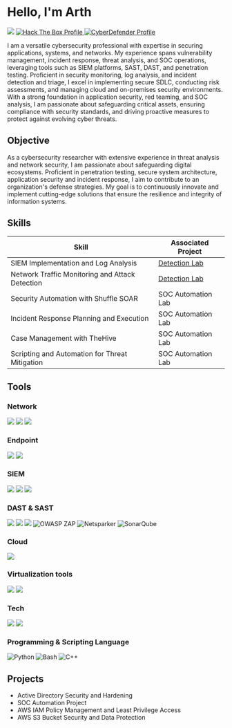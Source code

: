# Hello, I'm Arth 
<a href="https://linkedin.com/in/arthdoshi"><img src="https://img.shields.io/badge/-LinkedIn-0072b1?&style=for-the-badge&logo=linkedin&logoColor=white" /></a>
<a href="https://app.hackthebox.com/profile/1499413" target="_blank">
    <img src="https://img.shields.io/badge/-Hack%20The%20Box-9FEF00?&style=for-the-badge&logo=Hack%20The%20Box&logoColor=black" alt="Hack The Box Profile" />
</a>
<a href="https://cyberdefenders.org/p/arthdoshi05" target="_blank">
    <img src="https://img.shields.io/badge/cyberdefenders-9FEF00?&style=for-the-badge&logo=Hack%20The%20Box&logoColor=blue" alt="CyberDefender Profile" />
</a>



I am a versatile cybersecurity professional with expertise in securing applications, systems, and networks. My experience spans vulnerability management, incident response, threat analysis, and SOC operations, leveraging tools such as SIEM platforms, SAST, DAST, and penetration testing. Proficient in security monitoring, log analysis, and incident detection and triage, I excel in implementing secure SDLC, conducting risk assessments, and managing cloud and on-premises security environments. With a strong foundation in application security, red teaming, and SOC analysis, I am passionate about safeguarding critical assets, ensuring compliance with security standards, and driving proactive measures to protect against evolving cyber threats.


## Objective
As a cybersecurity researcher with extensive experience in threat analysis and network security, I am passionate about safeguarding digital ecosystems. Proficient in penetration testing, secure system architecture, application security and incident response, I aim to contribute to an organization's defense strategies. My goal is to continuously innovate and implement cutting-edge solutions that ensure the resilience and integrity of information systems.

## Skills


| Skill                                         | Associated Project         |
|-----------------------------------------------|----------------------------|
| SIEM Implementation and Log Analysis          | <a href="https://google.com">Detection Lab</a>|
| Network Traffic Monitoring and Attack Detection | <a href="https://google.com">Detection Lab</a>|
| Security Automation with Shuffle SOAR         | SOC Automation Lab|
| Incident Response Planning and Execution      | SOC Automation Lab|
| Case Management with TheHive                  | SOC Automation Lab|
| Scripting and Automation for Threat Mitigation | SOC Automation Lab|

## Tools

### Network
<div>
    <img src="https://img.shields.io/badge/-Wireshark-1679A7?&style=for-the-badge&logo=Wireshark&logoColor=white" />
    <img src="https://img.shields.io/badge/-Suricata-EF3B2D?&style=for-the-badge&logo=Suricata&logoColor=white" />
    <img src="https://img.shields.io/badge/-Zeek-777BB4?&style=for-the-badge&logo=Zeek&logoColor=white" />
</div>

### Endpoint
<div>
    <img src="https://img.shields.io/badge/-Microsoft_Defender_for_Endpoint-00A4EF?&style=for-the-badge&logo=Microsoft&logoColor=white" />
    <img src="https://img.shields.io/badge/-Velociraptor-4B275F?&style=for-the-badge&logo=Velociraptor&logoColor=white" />
</div>

### SIEM
<div>
    <img src="https://img.shields.io/badge/-Qualys-0078D4?&style=for-the-badge&logo=Microsoft&logoColor=white" />
    <img src="https://img.shields.io/badge/-Splunk-000000?&style=for-the-badge&logo=Splunk&logoColor=white" />
    <img src="https://img.shields.io/badge/-Elastic-005571?&style=for-the-badge&logo=Elastic&logoColor=white" />
</div>

### DAST & SAST
<div>
    <img src="https://img.shields.io/badge/-Burp%20Suite-FE7A16?&style=for-the-badge&logo=Burp%20Suite&logoColor=white" />
    <img src="https://img.shields.io/badge/-Nessus-00A1E0?&style=for-the-badge&logo=Tenable&logoColor=white" />
    <img src="https://img.shields.io/badge/-Nuclei-2D68C4?&style=for-the-badge&logo=SimpleIcons&logoColor=white" />
    <img src="https://img.shields.io/badge/-OWASP%20ZAP-007396?&style=for-the-badge&logo=OWASP&logoColor=white" alt="OWASP ZAP" />
    <img src="https://img.shields.io/badge/-Netsparker-005571?&style=for-the-badge&logo=Netsparker&logoColor=white" alt="Netsparker" />
    <img src="https://img.shields.io/badge/-SonarQube-4E9BCD?&style=for-the-badge&logo=SonarQube&logoColor=white" alt="SonarQube" />

</div>

### Cloud
<div>
    <img src="https://img.shields.io/badge/-AWS-FF9900?&style=for-the-badge&logo=Amazon%20AWS&logoColor=white" />
<!--     <img src="https://img.shields.io/badge/-AWS%20IAM-232F3E?&style=for-the-badge&logo=Amazon%20AWS&logoColor=white" />
    <img src="https://img.shields.io/badge/-AWS%20KMS-FF9900?&style=for-the-badge&logo=Amazon%20AWS&logoColor=white" />
    <img src="https://img.shields.io/badge/-AWS%20VPC-232F3E?&style=for-the-badge&logo=Amazon%20AWS&logoColor=white" />
    <img src="https://img.shields.io/badge/-AWS%20S3-569A31?&style=for-the-badge&logo=Amazon%20AWS&logoColor=white" /> -->

</div>

### Virtualization tools
<div>
    <img src="https://img.shields.io/badge/-VMware-607078?&style=for-the-badge&logo=VMware&logoColor=white" />
    <img src="https://img.shields.io/badge/-VirtualBox-183A61?&style=for-the-badge&logo=VirtualBox&logoColor=white" />

</div>

### Tech
<div>
    <img src="https://img.shields.io/badge/-Active%20Directory-0078D4?&style=for-the-badge&logo=Microsoft&logoColor=white" />
    <img src="https://img.shields.io/badge/-LDAP-0052CC?&style=for-the-badge&logo=LDAP&logoColor=white" />
</div>

### Programming & Scripting Language
<div>
    <img src="https://img.shields.io/badge/-Python-3776AB?&style=for-the-badge&logo=Python&logoColor=white" alt="Python" />
    <img src="https://img.shields.io/badge/-Bash-4EAA25?&style=for-the-badge&logo=GNU%20Bash&logoColor=white" alt="Bash" />
    <img src="https://img.shields.io/badge/-C++-00599C?&style=for-the-badge&logo=C%2B%2B&logoColor=white" alt="C++" />


</div>

## Projects
- Active Directory Security and Hardening
- SOC Automation Project
- AWS IAM Policy Management and Least Privilege Access
- AWS S3 Bucket Security and Data Protection
